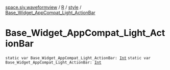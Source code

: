 [space.siy.waveformview](../../index.md) / [R](../index.md) / [style](index.md) / [Base_Widget_AppCompat_Light_ActionBar](./-base_-widget_-app-compat_-light_-action-bar.md)

# Base_Widget_AppCompat_Light_ActionBar

`static var Base_Widget_AppCompat_Light_ActionBar: `[`Int`](https://kotlinlang.org/api/latest/jvm/stdlib/kotlin/-int/index.html)
`static var Base_Widget_AppCompat_Light_ActionBar: `[`Int`](https://kotlinlang.org/api/latest/jvm/stdlib/kotlin/-int/index.html)
